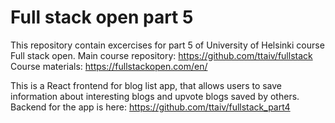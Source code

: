 # Full stack open part 5
This repository contain excercises for part 5 of University of Helsinki course Full stack open.
Main course repository: https://github.com/ttaiv/fullstack
Course materials: https://fullstackopen.com/en/

This is a React frontend for blog list app, that allows users to save information about interesting blogs and upvote blogs saved by others.  
Backend for the app is here: https://github.com/ttaiv/fullstack_part4
